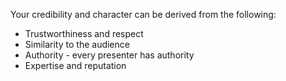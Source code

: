 Your credibility and character can be derived from the following:

-  Trustworthiness and respect
-  Similarity to the audience
-  Authority - every presenter has authority
-  Expertise and reputation
